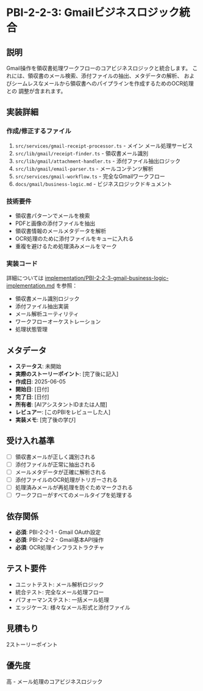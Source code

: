 # PBI-2-2-3: Gmailビジネスロジック統合

## 説明

Gmail操作を領収書処理ワークフローのコアビジネスロジックと統合します。
これには、領収書のメール検索、添付ファイルの抽出、メタデータの解析、
およびシームレスなメールから領収書へのパイプラインを作成するためのOCR処理との
調整が含まれます。

## 実装詳細

### 作成/修正するファイル

1. `src/services/gmail-receipt-processor.ts` - メイン メール処理サービス
2. `src/lib/gmail/receipt-finder.ts` - 領収書メール識別
3. `src/lib/gmail/attachment-handler.ts` - 添付ファイル抽出ロジック
4. `src/lib/gmail/email-parser.ts` - メールコンテンツ解析
5. `src/services/gmail-workflow.ts` - 完全なGmailワークフロー
6. `docs/gmail/business-logic.md` - ビジネスロジックドキュメント

### 技術要件

- 領収書パターンでメールを検索
- PDFと画像の添付ファイルを抽出
- 領収書情報のメールメタデータを解析
- OCR処理のために添付ファイルをキューに入れる
- 重複を避けるため処理済みメールをマーク

### 実装コード

詳細については
[implementation/PBI-2-2-3-gmail-business-logic-implementation.md](implementation/PBI-2-2-3-gmail-business-logic-implementation.md)
を参照：

- 領収書メール識別ロジック
- 添付ファイル抽出実装
- メール解析ユーティリティ
- ワークフローオーケストレーション
- 処理状態管理

## メタデータ

- **ステータス**: 未開始
- **実際のストーリーポイント**: [完了後に記入]
- **作成日**: 2025-06-05
- **開始日**: [日付]
- **完了日**: [日付]
- **所有者**: [AIアシスタントIDまたは人間]
- **レビュアー**: [このPBIをレビューした人]
- **実装メモ**: [完了後の学び]

## 受け入れ基準

- [ ] 領収書メールが正しく識別される
- [ ] 添付ファイルが正常に抽出される
- [ ] メールメタデータが正確に解析される
- [ ] 添付ファイルのOCR処理がトリガーされる
- [ ] 処理済みメールが再処理を防ぐためマークされる
- [ ] ワークフローがすべてのメールタイプを処理する

## 依存関係

- **必須**: PBI-2-2-1 - Gmail OAuth設定
- **必須**: PBI-2-2-2 - Gmail基本API操作
- **必須**: OCR処理インフラストラクチャ

## テスト要件

- ユニットテスト: メール解析ロジック
- 統合テスト: 完全なメール処理フロー
- パフォーマンステスト: 一括メール処理
- エッジケース: 様々なメール形式と添付ファイル

## 見積もり

2ストーリーポイント

## 優先度

高 - メール処理のコアビジネスロジック
